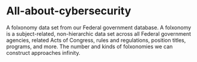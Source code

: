 # All-about-cybersecurity
A folxonomy data set from our Federal government database.
  A folxonomy is a subject-related, non-hierarchic data set across all Federal government agencies, related Acts of Congress, rules and regulations, position titles, programs, and more. The number and kinds of folxonomies we can construct approaches infinity.
